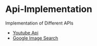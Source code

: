 # Api-Implementation
Implementation of Different APIs

- [Youtube Api](Youtube%20Api)
- [Google Image Search](Google%20Image%20Search)
